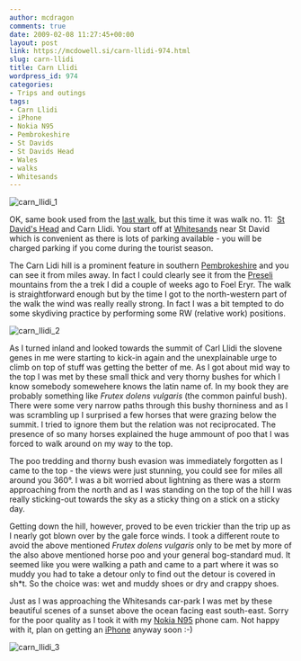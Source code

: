 ```yaml
---
author: mcdragon
comments: true
date: 2009-02-08 11:27:45+00:00
layout: post
link: https://mcdowell.si/carn-llidi-974.html
slug: carn-llidi
title: Carn Llidi
wordpress_id: 974
categories:
- Trips and outings
tags:
- Carn Llidi
- iPhone
- Nokia N95
- Pembrokeshire
- St Davids
- St Davids Head
- Wales
- walks
- Whitesands
---
```


![carn_llidi_1](https://img.mcdowell.si/2009/02/carn_llidi_11-1.jpg "Coetan Arthur burial chamber on St Davids Head")


OK, same book used from the [last walk](https://mcdowell.si/stonehenge-made-in-the-preselis-962.html), but this time it was walk no. 11:  [St David's Head](http://en.wikipedia.org/wiki/St_Davids_Head) and Carn Llidi. You start off at [Whitesands](http://en.wikipedia.org/wiki/Whitesands) near St David which is convenient as there is lots of parking available - you will be charged parking if you come during the tourist season.


The Carn Lidi hill is a prominent feature in southern [Pembrokeshire](http://en.wikipedia.org/wiki/Pembrokeshire) and you can see it from miles away. In fact I could clearly see it from the [Preseli](http://en.wikipedia.org/wiki/Preseli_Pembrokeshire) mountains from the a trek I did a couple of weeks ago to Foel Eryr. The walk is straightforward enough but by the time I got to the north-western part of the walk the wind was really really strong. In fact I was a bit tempted to do some skydiving practice by performing some RW (relative work) positions.

![carn_llidi_2](https://img.mcdowell.si/2009/02/carn_llidi_21-1.jpg "At this point I was barely able to stand up properly, yet alone take a photo")

As I turned inland and looked towards the summit of Carl Llidi the slovene genes in me were starting to kick-in again and the unexplainable urge to climb on top of stuff was getting the better of me. As I got about mid way to the top I was met by these small thick and very thorny bushes for which I know somebody somewehere knows the latin name of. In my book they are probably something like _Frutex dolens vulgaris_ (the common painful bush). There were some very narrow paths through this bushy thorniness and as I was scrambling up I surprised a few horses that were grazing below the summit. I tried to ignore them but the relation was not reciprocated. The presence of so many horses explained the huge ammount of poo that I was forced to walk around on my way to the top.

The poo tredding and thorny bush evasion was immediately forgotten as I came to the top - the views were just stunning, you could see for miles all around you 360°. I was a bit worried about lightning as there was a storm approaching from the north and as I was standing on the top of the hill I was really sticking-out towards the sky as a sticky thing on a stick on a sticky day.

Getting down the hill, however, proved to be even trickier than the trip up as I nearly got blown over by the gale force winds. I took a different route to avoid the above mentioned _Frutex dolens vulgaris_ only to be met by more of the also above mentioned horse poo and your general bog-standard mud. It seemed like you were walking a path and came to a part where it was so muddy you had to take a detour only to find out the detour is covered in sh*t. So the choice was: wet and muddy shoes or dry and crappy shoes.

Just as I was approaching the Whitesands car-park I was met by these beautiful scenes of a sunset above the ocean facing east south-east. Sorry for the poor quality as I took it with my [Nokia N95](http://en.wikipedia.org/wiki/Nokia_N95) phone cam. Not happy with it, plan on getting an [iPhone](http://en.wikipedia.org/wiki/IPhone) anyway soon :-)

![carn_llidi_3](https://img.mcdowell.si/2009/02/carn_llidi_31-1.jpg "Beautiful sunset above the sea at Whitesands")
